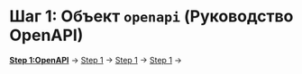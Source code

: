 
# Шаг 1: Объект `openapi` (Руководство OpenAPI)

[**Step 1:OpenAPI**]() -> [Step 1]() -> [Step 1]() -> [Step 1]() ->